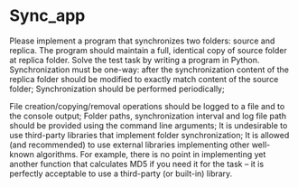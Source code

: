# Sync_app

Please implement a program that synchronizes two folders: source and 
replica. The program should maintain a full, identical copy of source 
folder at replica folder. Solve the test task by writing a program in 
Python. 
Synchronization must be one-way: after the synchronization content of the 
 replica folder should be modified to exactly match content of the source 
 folder; 
Synchronization should be performed periodically;
 
File creation/copying/removal operations should be logged to a file and to the 
 console output; 
Folder paths, synchronization interval and log file path should be provided 
 using the command line arguments; 
It is undesirable to use third-party libraries that implement folder 
 synchronization; 
It is allowed (and recommended) to use external libraries implementing other 
 well-known algorithms. For example, there is no point in implementing yet 
 another function that calculates MD5 if you need it for the task – it is perfectly 
 acceptable to use a third-party (or built-in) library. 
